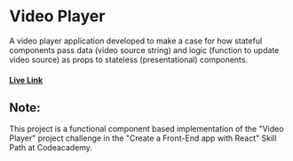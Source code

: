 # Video Player

A video player application developed to make a case for how stateful components pass data (video source string) and logic 
(function to update video source) as props to stateless (presentational) components. 

#### [Live Link](https://creativehims.github.io/react-video-player/)

## Note:

This project is a functional component based implementation of the "Video Player" project challenge in the "Create a Front-End app with React" Skill Path at Codeacademy. 
